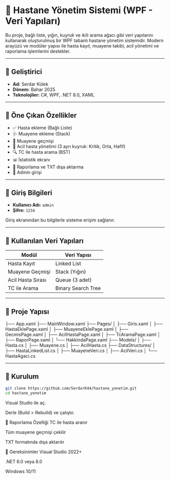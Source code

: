 # 🏥 Hastane Yönetim Sistemi (WPF - Veri Yapıları)

Bu proje, bağlı liste, yığın, kuyruk ve ikili arama ağacı gibi veri yapılarını kullanarak oluşturulmuş bir WPF tabanlı hastane yönetim sistemidir. Modern arayüzü ve modüler yapısı ile hasta kayıt, muayene takibi, acil yönetimi ve raporlama işlemlerini destekler.

---

## 👤 Geliştirici

- **Ad:** Serdar Külek  
- **Dönem:** Bahar 2025  
- **Teknolojiler:** C#, WPF, .NET 8.0, XAML

---

## 📌 Öne Çıkan Özellikler

- ✅ Hasta ekleme (Bağlı Liste)
- 🩺 Muayene ekleme (Stack)
- 📂 Muayene geçmişi
- 🚨 Acil hasta yönetimi (3 ayrı kuyruk: Kritik, Orta, Hafif)
- 🔍 TC ile hasta arama (BST)
- 📊 İstatistik ekranı
- 📄 Raporlama ve TXT dışa aktarma
- 🔐 Admin girişi

---

## 🔐 Giriş Bilgileri

- **Kullanıcı Adı:** `admin`  
- **Şifre:** `1234`  

Giriş ekranından bu bilgilerle sisteme erişim sağlanır.

---

## 🧠 Kullanılan Veri Yapıları

| Modül               | Veri Yapısı          |
|---------------------|-----------------------|
| Hasta Kayıt         | Linked List           |
| Muayene Geçmişi     | Stack (Yığın)         |
| Acil Hasta Sırası   | Queue (3 adet)        |
| TC ile Arama        | Binary Search Tree    |

---

## 📁 Proje Yapısı

├── App.xaml
├── MainWindow.xaml
├── Pages/
│ ├── Giris.xaml
│ ├── HastaEklePage.xaml
│ ├── MuayeneEklePage.xaml
│ ├── GecmisPage.xaml
│ ├── AcilHastaPage.xaml
│ ├── TcAramaPage.xaml
│ ├── RaporPage.xaml
│ └── HakkindaPage.xaml
├── Models/
│ ├── Hasta.cs
│ ├── Muayene.cs
│ ├── AcilHasta.cs
├── DataStructures/
│ ├── HastaLinkedList.cs
│ ├── MuayeneVeri.cs
│ ├── AcilVeri.cs
│ └── HastaAgaci.cs


---

## 🚀 Kurulum

```bash
git clone https://github.com/SerdarK44/hastane_yonetim.git
cd hastane_yonetim
```
Visual Studio ile aç.

Derle (Build > Rebuild) ve çalıştır.

📄 Raporlama Özelliği
TC ile hasta aranır

Tüm muayene geçmişi çekilir

TXT formatında dışa aktarılır

📌 Gereksinimler
Visual Studio 2022+

.NET 6.0 veya 8.0

Windows 10/11
